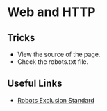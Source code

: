 # Web and HTTP

## Tricks
* View the source of the page.
* Check the robots.txt file.

## Useful Links
* [Robots Exclusion Standard](https://en.wikipedia.org/wiki/Robots_exclusion_standard)